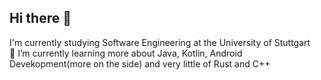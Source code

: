 ## Hi there 👋
I'm currently studying Software Engineering at the University of Stuttgart\
🌱 I’m currently learning more about Java, Kotlin, Android Devekopment(more on the side) and very little of Rust and C++
<!--
**acceushd/acceushd** is a ✨ _special_ ✨ repository because its `README.md` (this file) appears on your GitHub profile.

Here are some ideas to get you started:

- 🔭 I’m currently working on ...
- 🌱 I’m currently learning ...
- 👯 I’m looking to collaborate on ...
- 🤔 I’m looking for help with ...
- 💬 Ask me about ...
- 📫 How to reach me: ...
- 😄 Pronouns: ...
- ⚡ Fun fact: ...
-->
